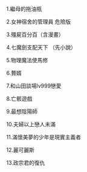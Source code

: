 1.繼母的拖油瓶

2.女神宿舍的管理員 危險版

3.殭屍百分百（含漫畫）

4.七魔劍支配天下 （先小說）

5.物理魔法使馬修

6.贅婿

7.和山田談場lv999戀愛

8.亡骸遊戲

9.最想陰陽師

10.夫婦以上戀人未滿

11.滿懷美夢的少年是現實主義者

12.麗可麗斯

13.政宗君的復仇
